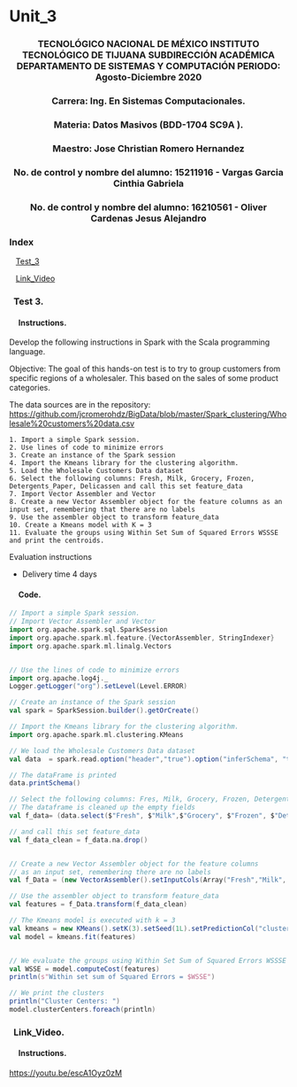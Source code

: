 # Unit_3

### <p align="center" > TECNOLÓGICO NACIONAL DE MÉXICO INSTITUTO TECNOLÓGICO DE TIJUANA SUBDIRECCIÓN ACADÉMICA DEPARTAMENTO DE SISTEMAS Y COMPUTACIÓN PERIODO: Agosto-Diciembre  2020</p>

###  <p align="center">  Carrera: Ing. En Sistemas Computacionales. 
### <p align="center"> Materia: 	Datos Masivos (BDD-1704 SC9A	).</p>

### <p align="center">  Maestro: Jose Christian Romero Hernandez	</p>
### <p align="center">  No. de control y nombre del alumno: 15211916 - Vargas Garcia Cinthia Gabriela</p>
### <p align="center">  No. de control y nombre del alumno: 16210561 - Oliver Cardenas Jesus Alejandro</p>

### Index

&nbsp;&nbsp;&nbsp;[Test_3](#Test-3)    

&nbsp;&nbsp;&nbsp;[Link_Video](#Link-video)     

### &nbsp;&nbsp;Test 3.

#### &nbsp;&nbsp;&nbsp;&nbsp; Instructions.
Develop the following instructions in Spark with the Scala programming language.

Objective:
The goal of this hands-on test is to try to group customers from specific regions of a wholesaler. This based on the sales of some product categories.

The data sources are in the repository:
https://github.com/jcromerohdz/BigData/blob/master/Spark_clustering/Wholesale%20customers%20data.csv

    1. Import a simple Spark session.
    2. Use lines of code to minimize errors
    3. Create an instance of the Spark session
    4. Import the Kmeans library for the clustering algorithm.
    5. Load the Wholesale Customers Data dataset
    6. Select the following columns: Fresh, Milk, Grocery, Frozen, Detergents_Paper, Delicassen and call this set feature_data
    7. Import Vector Assembler and Vector
    8. Create a new Vector Assembler object for the feature columns as an input set, remembering that there are no labels
    9. Use the assembler object to transform feature_data
    10. Create a Kmeans model with K = 3
    11. Evaluate the groups using Within Set Sum of Squared Errors WSSSE and print the centroids.

Evaluation instructions
- Delivery time 4 days



 
#### &nbsp;&nbsp;&nbsp;&nbsp; Code.

```scala  
// Import a simple Spark session.
// Import Vector Assembler and Vector
import org.apache.spark.sql.SparkSession
import org.apache.spark.ml.feature.{VectorAssembler, StringIndexer}
import org.apache.spark.ml.linalg.Vectors


// Use the lines of code to minimize errors
import org.apache.log4j._
Logger.getLogger("org").setLevel(Level.ERROR)

// Create an instance of the Spark session
val spark = SparkSession.builder().getOrCreate()

// Import the Kmeans library for the clustering algorithm.
import org.apache.spark.ml.clustering.KMeans

// We load the Wholesale Customers Data dataset
val data  = spark.read.option("header","true").option("inferSchema", "true").format("csv").load("Wholesale customers data.csv")

// The dataFrame is printed
data.printSchema()

// Select the following columns: Fres, Milk, Grocery, Frozen, Detergents_Paper, Delicassen
// The dataframe is cleaned up the empty fields
val f_data= (data.select($"Fresh", $"Milk",$"Grocery", $"Frozen", $"Detergents_Paper", $"Delicassen"))

// and call this set feature_data
val f_data_clean = f_data.na.drop()


// Create a new Vector Assembler object for the feature columns
// as an input set, remembering there are no labels
val f_Data = (new VectorAssembler().setInputCols(Array("Fresh","Milk", "Grocery","Frozen", "Detergents_Paper","Delicassen")).setOutputCol("features"))

// Use the assembler object to transform feature_data
val features = f_Data.transform(f_data_clean)

// The Kmeans model is executed with k = 3
val kmeans = new KMeans().setK(3).setSeed(1L).setPredictionCol("cluster")
val model = kmeans.fit(features)


// We evaluate the groups using Within Set Sum of Squared Errors WSSSE and
val WSSE = model.computeCost(features)
println(s"Within set sum of Squared Errors = $WSSE")

// We print the clusters
println("Cluster Centers: ")
model.clusterCenters.foreach(println)

```

### &nbsp;&nbsp;Link_Video.

#### &nbsp;&nbsp;&nbsp;&nbsp; Instructions.

https://youtu.be/escA1Oyz0zM